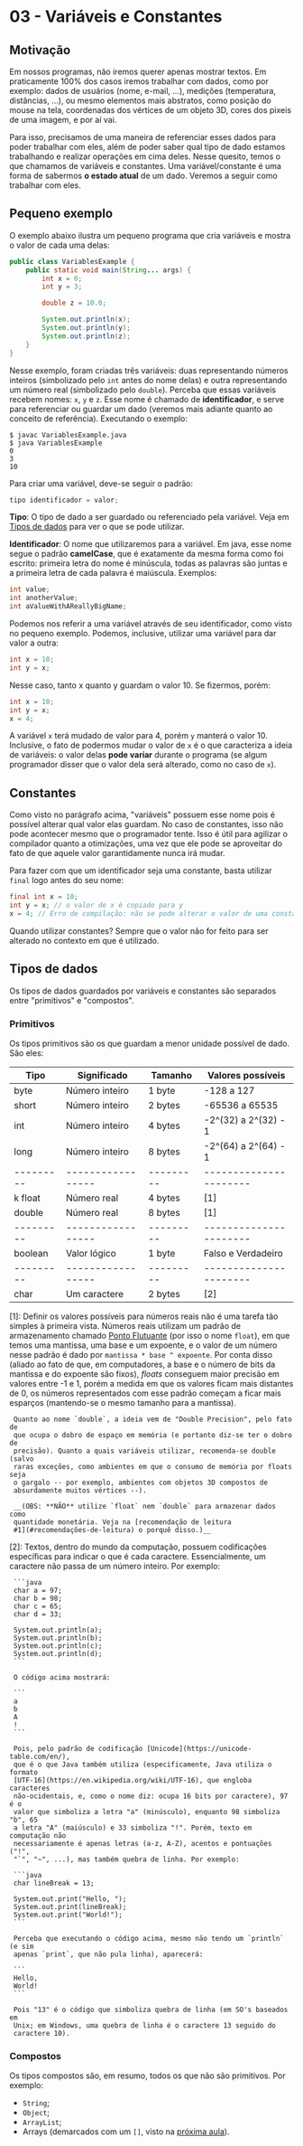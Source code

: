 03 - Variáveis e Constantes
===========================

Motivação
---------

Em nossos programas, não iremos querer apenas mostrar textos. Em praticamente
100% dos casos iremos trabalhar com dados, como por exemplo: dados de usuários
(nome, e-mail, ...), medições (temperatura, distâncias, ...), ou mesmo
elementos mais abstratos, como posição do mouse na tela, coordenadas dos
vértices de um objeto 3D, cores dos pixeis de uma imagem, e por aí vai.

Para isso, precisamos de uma maneira de referenciar esses dados para poder
trabalhar com eles, além de poder saber qual tipo de dado estamos trabalhando e
realizar operações em cima deles. Nesse quesito, temos o que chamamos de
variáveis e constantes. Uma variável/constante é uma forma de sabermos **o
estado atual** de um dado. Veremos a seguir como trabalhar com eles.

Pequeno exemplo
---------------

O exemplo abaixo ilustra um pequeno programa que cria variáveis e mostra o
valor de cada uma delas:

```java
public class VariablesExample {
    public static void main(String... args) {
        int x = 0;
        int y = 3;

        double z = 10.0;

        System.out.println(x);
        System.out.println(y);
        System.out.println(z);
    }
}
```

Nesse exemplo, foram criadas três variáveis: duas representando números
inteiros (simbolizado pelo `int` antes do nome delas) e outra representando um
número real (simbolizado pelo `double`). Perceba que essas variáveis recebem
nomes: `x`, `y` e `z`. Esse nome é chamado de **identificador**, e serve para
referenciar ou guardar um dado (veremos mais adiante quanto ao conceito de
referência). Executando o exemplo:

```
$ javac VariablesExample.java
$ java VariablesExample
0
3
10
```

Para criar uma variável, deve-se seguir o padrão:

```java
tipo identificador = valor;
```

**Tipo**: O tipo de dado a ser guardado ou referenciado pela variável. Veja em
[Tipos de dados](#tipos-de-dados) para ver o que se pode utilizar.

**Identificador**: O nome que utilizaremos para a variável. Em java, esse nome
segue o padrão **camelCase**, que é exatamente da mesma forma como foi escrito:
primeira letra do nome é minúscula, todas as palavras são juntas e a primeira
letra de cada palavra é maiúscula. Exemplos:

```java
int value;
int anotherValue;
int aValueWithAReallyBigName;
```

Podemos nos referir a uma variável através de seu identificador, como visto no
pequeno exemplo. Podemos, inclusive, utilizar uma variável para dar valor a
outra:

```java
int x = 10;
int y = x;
```

Nesse caso, tanto x quanto y guardam o valor 10. Se fizermos, porém:

```java
int x = 10;
int y = x;
x = 4;
```

A variável `x` terá mudado de valor para 4, porém `y` manterá o valor 10.
Inclusive, o fato de podermos mudar o valor de `x` é o que caracteriza a ideia
de variáveis: o valor delas **pode variar** durante o programa (se algum
programador disser que o valor dela será alterado, como no caso de `x`).

Constantes
----------

Como visto no parágrafo acima, "variáveis" possuem esse nome pois é possível
alterar qual valor elas guardam. No caso de constantes, isso não pode acontecer
mesmo que o programador tente. Isso é útil para agilizar o compilador quanto a
otimizações, uma vez que ele pode se aproveitar do fato de que aquele valor
garantidamente nunca irá mudar.

Para fazer com que um identificador seja uma constante, basta utilizar `final`
logo antes do seu nome:

```java
final int x = 10;
int y = x; // o valor de x é copiado para y
x = 4; // Erro de compilação: não se pode alterar o valor de uma constante
```

Quando utilizar constantes? Sempre que o valor não for feito para ser alterado
no contexto em que é utilizado.

Tipos de dados
--------------

Os tipos de dados guardados por variáveis e constantes são separados entre
"primitivos" e "compostos".

### Primitivos

Os tipos primitivos são os que guardam a menor unidade possível de dado. São eles:

| Tipo    | Significado     | Tamanho | Valores possíveis    |
|---------|-----------------|---------|----------------------|
| byte    | Número inteiro  | 1 byte  | -128 a 127           |
| short   | Número inteiro  | 2 bytes | -65536 a 65535       |
| int     | Número inteiro  | 4 bytes | -2^(32) a 2^(32) - 1 |
| long    | Número inteiro  | 8 bytes | -2^(64) a 2^(64) - 1 |
|---------|-----------------|---------|----------------------|
k float   | Número real     | 4 bytes | [1]                  |
| double  | Número real     | 8 bytes | [1]                  |
|---------|-----------------|---------|----------------------|
| boolean | Valor lógico    | 1 byte  | Falso e Verdadeiro   |
|---------|-----------------|---------|----------------------|
| char    | Um caractere    | 2 bytes | [2]                  |

[1]: Definir os valores possíveis para números reais não é uma tarefa tão
     simples à primeira vista. Números reais utilizam um padrão de
     armazenamento chamado [Ponto
     Flutuante](https://en.wikipedia.org/wiki/Floating-point_arithmetic) (por
     isso o nome `float`), em que temos uma mantissa, uma base e um expoente, e
     o valor de um número nesse padrão é dado por `mantissa * base ^ expoente`.
     Por conta disso (aliado ao fato de que, em computadores, a base e o número
     de bits da mantissa e do expoente são fixos), _floats_ conseguem maior
     precisão em valores entre -1 e 1, porém a medida em que os valores ficam
     mais distantes de 0, os números representados com esse padrão começam a
     ficar mais esparços (mantendo-se o mesmo tamanho para a mantissa).

     Quanto ao nome `double`, a ideia vem de "Double Precision", pelo fato de
     que ocupa o dobro de espaço em memória (e portanto diz-se ter o dobro de
     precisão). Quanto a quais variáveis utilizar, recomenda-se double (salvo
     raras exceções, como ambientes em que o consumo de memória por floats seja
     o gargalo -- por exemplo, ambientes com objetos 3D compostos de
     absurdamente muitos vértices --).

     __(OBS: **NÃO** utilize `float` nem `double` para armazenar dados como
     quantidade monetária. Veja na [recomendação de leitura
     #1](#recomendações-de-leitura) o porquê disso.)__

[2]: Textos, dentro do mundo da computação, possuem codificações específicas
     para indicar o que é cada caractere. Essencialmente, um caractere não
     passa de um número inteiro. Por exemplo:

     ```java
     char a = 97;
     char b = 98;
     char c = 65;
     char d = 33;

     System.out.println(a);
     System.out.println(b);
     System.out.println(c);
     System.out.println(d);
     ```

     O código acima mostrará:

     ```
     a
     b
     A
     !
     ```

     Pois, pelo padrão de codificação [Unicode](https://unicode-table.com/en/),
     que é o que Java também utiliza (especificamente, Java utiliza o formato
     [UTF-16](https://en.wikipedia.org/wiki/UTF-16), que engloba caracteres
     não-ocidentais, e, como o nome diz: ocupa 16 bits por caractere), 97 é o
     valor que simboliza a letra "a" (minúsculo), enquanto 98 simboliza "b", 65
     a letra "A" (maiúsculo) e 33 simboliza "!". Porém, texto em computação não
     necessariamente é apenas letras (a-z, A-Z), acentos e pontuações ("!",
     "`", "~", ...), mas também quebra de linha. Por exemplo:

     ```java
     char lineBreak = 13;

     System.out.print("Hello, ");
     System.out.print(lineBreak);
     System.out.print("World!");
     ```

     Perceba que executando o código acima, mesmo não tendo um `println` (e sim
     apenas `print`, que não pula linha), aparecerá:

     ```
     Hello,
     World!
     ```

     Pois "13" é o código que simboliza quebra de linha (em SO's baseados em
     Unix; em Windows, uma quebra de linha é o caractere 13 seguido do
     caractere 10).


### Compostos

Os tipos compostos são, em resumo, todos os que não são primitivos. Por exemplo:

- `String`;
- `Object`;
- `ArrayList`;
- Arrays (demarcados com um `[]`, visto na [próxima aula](04-arrays.md)).
